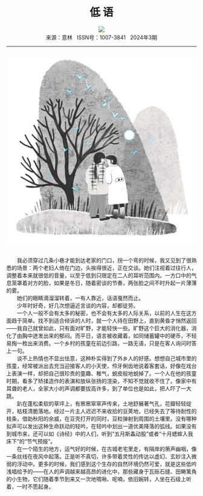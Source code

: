 # <center>低 语</center>

<div align=center><img src="https://raw.githubusercontent.com/leaguecn/magazines/main/img_authors/%d7%f7%d5%df%a3%ba%d6%ec%d2%d4%c8%f6.jpg"></div>

<center>来源：意林   ISSN号：1007-3841   2024年3期</center>

* * *

<br>![](https://raw.githubusercontent.com/leaguecn/magazines/main/img/yili20240352-1-l.jpg)

  
<br>　　我必须穿过几条小巷才能到达老家的门口，拐一个弯的时候，我又见到了很熟悉的场景：两个老妇人倚在门边，头挨得很近，正在交谈。她们注视着过往行人，调整着本来就很低的音量，以至于低到只限定在二人的耳听范围内。一方口中的气息笼罩着对方的脸，如果是冬日，随着密谈的节奏，两张脸之间不时升起一片薄薄的雾。  
　　她们的眼睛滴溜溜转着，一有人靠近，话语戛然而止。  
　　少年时好奇，好几次想逼近言谈的内容，却都徒劳。  
　　一个人一般不会有太多的秘密，也不会有太多的人际关系，以前的人生在这方面趋于简单。找不到适合倾诉的人时，就一个人待在田野上，直到黄昏才悄然返回——我自己就曾如此，只有面对旷野，才能轻快一些。旷野这个巨大的消化器，消化了由胸中迸发出来的郁闷。而平日，语言被收藏着，如同储蓄罐中的硬币，不轻易掏一枚出来消费。一个乡村的孩童在前边引路，一路无语，只是在客人询问时答上一句。  
　　谈不上热情也不显出怯意，这种朴实得到了外乡人的好感。想想自己城市里的孩童，经常被派出去充当迎接客人的小天使，伶牙俐齿地说着客套话，好像在戏台上表演一样，却把自己很珍贵的童趣、稚气，蜕皮般地蜕掉了。一个人在他的孩童时期，看多了矫揉造作的表演和放纵张扬的渲染，不知不觉就收不住了。像家中有耳聋的老人，全家大小的声调都要拔高许多，到了单位也是如此，把人吓了一大跳。  
　　趴在蓬松柔软的草坪上，有窸窸窣窣声传来，土地舒展著气孔，花瓣轻轻绽开，枯枝清脆落地。经过一片主人迟迟不来收拾的豆荚地，已经失去了等待耐性的枝条，借助秋阳的余威，在豆壳打开的同时，豆粒弹射到周围的土壤里。没有哪种拟声可以发出这种生命跃动的轻吟，在轻吟中划出一道优美降落的弧线。如果没有到城市来，还可以如《诗经》中的人们，听到“五月斯螽动股”或者“十月蟋蟀入我床下”的“节气预报”。  
　　在一个陌生的地方，运气好的时候，在古城老宅里走，有隔岸的箫声幽咽，像一条丝线在夜风中起落。正是听不真切，许多带着灵性的传达以虚幻、玄妙注入微弱的浮动中。更多的时候，我们感到这个生存的自然环境仍然可爱，就是这些低吟浅唱给予的——在人的声调越来越高昂的进化中，那些藏身于瓦砾石缝、田畴篱角的小生物，它们随着季节到来又一次地啁啾、呢喃，依旧婉转，人坐在石级上听着，一时不愿起身。
